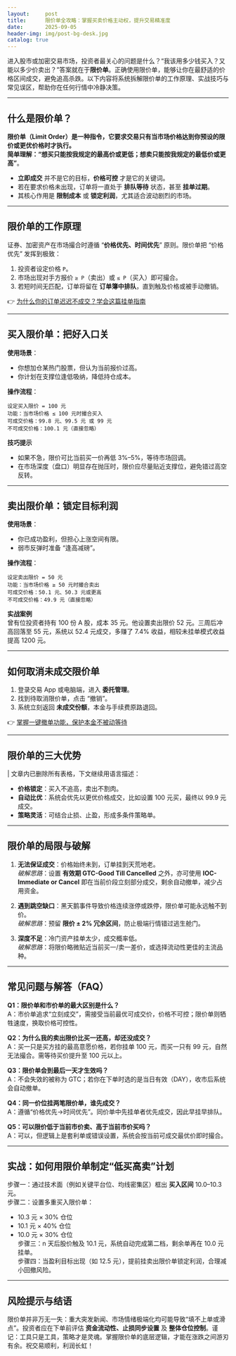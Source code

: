 ```yaml
---
layout:     post
title:      限价单全攻略：掌握买卖价格主动权，提升交易精准度
date:       2025-09-05
header-img: img/post-bg-desk.jpg
catalog: true
---
```


进入股市或加密交易市场，投资者最关心的问题是什么？“我该用多少钱买入？又能以多少价卖出？”答案就在于**限价单**。正确使用限价单，能够让你在最舒适的价格区间成交，避免追高杀跌。以下内容将系统拆解限价单的工作原理、实战技巧与常见误区，帮助你在任何行情中冷静决策。

---

## 什么是限价单？

**限价单（Limit Order）**是一种指令，它要求交易只有当市场价格达到你预设的限价或更优价格时才执行。  
简单理解：**“想买只能按我规定的最高价或更低；想卖只能按我规定的最低价或更高”**。

- **立即成交** 并不是它的目标，**价格可控** 才是它的关键词。
- 若在要求价格未出现，订单将一直处于 **排队等待** 状态，甚至 **挂单过期**。
- 其核心作用是 **限制成本** 或 **锁定利润**，尤其适合波动剧烈的市场。

---

## 限价单的工作原理

证券、加密资产在市场撮合时遵循 “**价格优先、时间优先**” 原则。限价单把 “价格优先” 发挥到极致：

1. 投资者设定价格 `P`。
2. 市场出现对手方报价 `≥ P`（卖出）或 `≤ P`（买入）即可撮合。
3. 若短时间无匹配，订单将留在 **订单簿中排队**，直到触及价格或被手动撤销。

👉 [为什么你的订单迟迟不成交？学会这篇挂单指南](https://okxdog.com/)

---

## 买入限价单：把好入口关

**使用场景**：  
- 你想加仓某热门股票，但认为当前报价过高。  
- 你计划在支撑位逢低吸纳，降低持仓成本。

**操作流程**：  
```text
设定买入限价 = 100 元  
功能：当市场价格 ≤ 100 元时撮合买入  
可成交价格：99.8 元、99.5 元 或 99 元  
不可成交价格：100.1 元（直接忽略）
```

**技巧提示**  
- 如果不急，限价可比当前买一价再低 3%–5%，等待市场回调。  
- 在市场深度（盘口）明显存在抛压时，限价应尽量贴近支撑位，避免错过高空反转。

---

## 卖出限价单：锁定目标利润

**使用场景**：  
- 你已成功盈利，但担心上涨空间有限。  
- 弱市反弹时准备 “逢高减磅”。

**操作流程**：  
```text
设定卖出限价 = 50 元  
功能：当市场价格 ≥ 50 元时撮合卖出  
可成交价格：50.1 元、50.3 元或更高  
不可成交价格：49.9 元（直接忽略）
```

**实战案例**  
曾有位投资者持有 100 份 A 股，成本 35 元。他设置卖出限价 52 元。三周后冲高回落至 55 元，系统以 52.4 元成交，多赚了 7.4% 收益，相较未挂单模式收益提高 1200 元。

---

## 如何取消未成交限价单

1. 登录交易 App 或电脑端，进入 **委托管理**。  
2. 找到待取消限价单，点击 “撤销”。  
3. 系统立刻返回 **未成交份额**，本金与手续费原路退回。

👉 [掌握一键撤单功能，保护本金不被动等待](https://okxdog.com/)

---

## 限价单的三大优势

| 文章内已删除所有表格，下文继续用语言描述：  

- **价格锁定**：买入不追高，卖出不割肉。  
- **自动比优**：系统会优先以更优价格成交，比如设置 100 元买，最终以 99.9 元成交。  
- **策略灵活**：可结合止损、止盈，形成多条件策略单。

---

## 限价单的局限与破解

1. **无法保证成交**：价格始终未到，订单挂到天荒地老。  
   *破解思路*：设置 **有效期 GTC-Good Till Cancelled** 之外，亦可使用 **IOC-Immediate or Cancel** 即在当前价段立刻部分成交，剩余自动撤单，减少占用资金。

2. **遇到跳空缺口**：黑天鹅事件导致价格连续涨停或跌停，限价单可能永远触不到价。  
   *破解思路*：预留 **限价 ± 2% 冗余区间**，防止极端行情错过逃生舱门。

3. **深度不足**：冷门资产挂单太少，成交概率低。  
   *破解思路*：将限价略微贴近当前买一/卖一差价，或选择流动性更佳的主流品种。

---

## 常见问题与解答（FAQ）

**Q1：限价单和市价单的最大区别是什么？**  
A：市价单追求“立刻成交”，需接受当前最优可成交价，价格不可控；限价单则牺牲速度，换取价格可控性。

**Q2：为什么我的卖出限价比买一还高，却还没成交？**  
A：买一只是买方挂的最高意愿价格，若你挂单 100 元，而买一只有 99 元，自然无法撮合。需等待买价提升至 100 元以上。

**Q3：限价单会到最后一天才生效吗？**  
A：不会失效的被称为 GTC；若你在下单时选的是当日有效（DAY），收市后系统会自动撤单。

**Q4：同一价位挂两笔限价单，谁先成交？**  
A：遵循“价格优先→时间优先”。同价单中先挂单者优先成交，因此早挂早排队。

**Q5：可以限价低于当前市价卖、高于当前市价买吗？**  
A：可以，但逻辑上是套利单或错误设置，系统会按当前可成交最优价即时撮合。

---

## 实战：如何用限价单制定“低买高卖”计划

步骤一：通过技术面（例如关键平台位、均线密集区）框出 **买入区间** 10.0–10.3 元。  
步骤二：设置多重买入限价单：  
- 10.3 元 × 30% 仓位  
- 10.1 元 × 40% 仓位  
- 10.0 元 × 30% 仓位  
步骤三：n 天后股价触及 10.1 元，系统自动完成第二档，剩余单再在 10.0 元挂单。  
步骤四：当盈利目标出现（如 12.5 元），提前挂卖出限价单锁定利润，合理减小回撤风险。

---

## 风险提示与结语

限价单并非万无一失：重大突发新闻、市场情绪极端化均可能导致“填不上单或滑点”。投资者应在下单前评估 **资金流动性、止损同步设置** 及 **整体仓位控制**。谨记：工具只是工具，策略才是灵魂。掌握限价单的底层逻辑，才能在涨跌之间游刃有余。祝交易顺利，利润长虹！